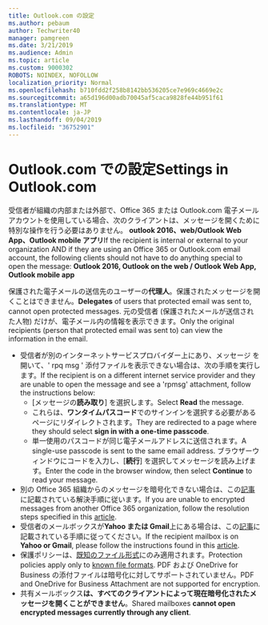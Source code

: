 ```yaml
---
title: Outlook.com の設定
ms.author: pebaum
author: Techwriter40
manager: pamgreen
ms.date: 3/21/2019
ms.audience: Admin
ms.topic: article
ms.custom: 9000302
ROBOTS: NOINDEX, NOFOLLOW
localization_priority: Normal
ms.openlocfilehash: b710fdd2f258b8142bb536205ce7e969c4669e2c
ms.sourcegitcommit: a65d196d00adb70045af5caca9828fe44b951f61
ms.translationtype: MT
ms.contentlocale: ja-JP
ms.lasthandoff: 09/04/2019
ms.locfileid: "36752901"
---
```

# <a name="settings-in-outlookcom"></a><span data-ttu-id="2c60e-102">Outlook.com での設定</span><span class="sxs-lookup"><span data-stu-id="2c60e-102">Settings in Outlook.com</span></span>

<span data-ttu-id="2c60e-103">受信者が組織の内部または外部で、Office 365 または Outlook.com 電子メールアカウントを使用している場合、次のクライアントは、メッセージを開くために特別な操作を行う必要はありません。 **outlook 2016、web/Outlook Web App、Outlook mobile アプリ**</span><span class="sxs-lookup"><span data-stu-id="2c60e-103">If the recipient is internal or external to your organization AND if they are using an Office 365 or Outlook.com email account, the following clients should not have to do anything special to open the message: **Outlook 2016, Outlook on the web / Outlook Web App, Outlook mobile app**</span></span>

<span data-ttu-id="2c60e-104">保護された電子メールの送信先のユーザーの**代理人**。保護されたメッセージを開くことはできません。</span><span class="sxs-lookup"><span data-stu-id="2c60e-104">**Delegates** of users that protected email was sent to, cannot open protected messages.</span></span> <span data-ttu-id="2c60e-105">元の受信者 (保護されたメールが送信された人物) だけが、電子メール内の情報を表示できます。</span><span class="sxs-lookup"><span data-stu-id="2c60e-105">Only the original recipients (person that protected email was sent to) can view the information in the email.</span></span>

- <span data-ttu-id="2c60e-106">受信者が別のインターネットサービスプロバイダー上にあり、メッセージ&nbsp;を開いて、' rpq msg ' 添付ファイルを表示できない場合は、次の手順を実行します。</span><span class="sxs-lookup"><span data-stu-id="2c60e-106">If the recipient is on a different internet service provider and they are&nbsp;unable to open the message and see a 'rpmsg' attachment, follow the instructions below:</span></span>
    - <span data-ttu-id="2c60e-107">[メッセージの**読み取り**] を選択します。</span><span class="sxs-lookup"><span data-stu-id="2c60e-107">Select **Read** the message.</span></span>
    - <span data-ttu-id="2c60e-108">これらは、**ワンタイムパスコード**でのサインインを選択する必要があるページにリダイレクトされます。</span><span class="sxs-lookup"><span data-stu-id="2c60e-108">They are redirected to a page where they should select **sign in with a one-time passcode**.</span></span>
    - <span data-ttu-id="2c60e-109">単一使用のパスコードが同じ電子メールアドレスに送信されます。</span><span class="sxs-lookup"><span data-stu-id="2c60e-109">A single-use passcode is sent to the same email address.</span></span> <span data-ttu-id="2c60e-110">ブラウザーウィンドウにコードを入力し、[**続行**] を選択してメッセージを読み上げます。</span><span class="sxs-lookup"><span data-stu-id="2c60e-110">Enter the code in the browser window, then select **Continue** to read your message.</span></span>
- <span data-ttu-id="2c60e-111">別の Office 365 組織からのメッセージを暗号化できない場合は、この[記事](https://support.office.com/article/known-issues-opening-irm-protected-emails-sent-from-users-in-other-office-365-organizations-0dec0593-a05d-4aa2-8445-9311ebab3164)に記載されている解決手順に従います。</span><span class="sxs-lookup"><span data-stu-id="2c60e-111">If you are unable to encrypted messages from another Office 365 organization, follow the resolution steps specified in this [article](https://support.office.com/article/known-issues-opening-irm-protected-emails-sent-from-users-in-other-office-365-organizations-0dec0593-a05d-4aa2-8445-9311ebab3164).</span></span>
- <span data-ttu-id="2c60e-112">受信者のメールボックスが**Yahoo または Gmail**上にある場合</span>は、この[記事](https://support.office.com/article/how-do-i-open-a-protected-message-1157a286-8ecc-4b1e-ac43-2a608fbf3098)に記載されている手順に従ってください。</span><span class="sxs-lookup"><span data-stu-id="2c60e-112">If the recipient mailbox is on **Yahoo or Gmail**, please follow the instructions</span> found in this [article](https://support.office.com/article/how-do-i-open-a-protected-message-1157a286-8ecc-4b1e-ac43-2a608fbf3098).</span></span>
- <span data-ttu-id="2c60e-113">保護ポリシーは、[既知のファイル形式](https://docs.microsoft.com/azure/information-protection/rms-client/client-admin-guide-file-types)にのみ適用されます。</span><span class="sxs-lookup"><span data-stu-id="2c60e-113">Protection policies apply only to [known file formats](https://docs.microsoft.com/azure/information-protection/rms-client/client-admin-guide-file-types).</span></span> <span data-ttu-id="2c60e-114">PDF および OneDrive for Business の添付ファイルは暗号化に対してサポートされていません。</span><span class="sxs-lookup"><span data-stu-id="2c60e-114">PDF and OneDrive for Business Attachment are not supported for encryption.</span></span>
- <span data-ttu-id="2c60e-115">共有メールボックス**は、すべてのクライアントによって現在暗号化されたメッセージを開くことができません**。</span><span class="sxs-lookup"><span data-stu-id="2c60e-115">Shared mailboxes **cannot open encrypted messages currently through any client**.</span></span> 
